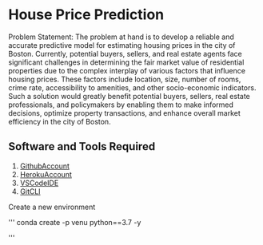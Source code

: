 # House Price Prediction

Problem Statement:
The problem at hand is to develop a reliable and accurate predictive model for estimating housing prices in the city of Boston. Currently, potential buyers, sellers, and real estate agents face significant challenges in determining the fair market value of residential properties due to the complex interplay of various factors that influence housing prices. These factors include location, size, number of rooms, crime rate, accessibility to amenities, and other socio-economic indicators.
     Such a solution would greatly benefit potential buyers, sellers, real estate professionals, and policymakers by enabling them to make informed decisions, optimize property transactions, and enhance overall market efficiency in the city of Boston.

## Software and Tools Required

1. [GithubAccount](https://github.com)
2. [HerokuAccount](http://heroku.com)
3. [VSCodeIDE](http://code.visualstudio.com/)
4. [GitCLI](https://git-scm.com/book/en/v2/Getting-Started-The-Command-Line)

Create a new environment

'''
conda create -p venu python==3.7 -y

'''
